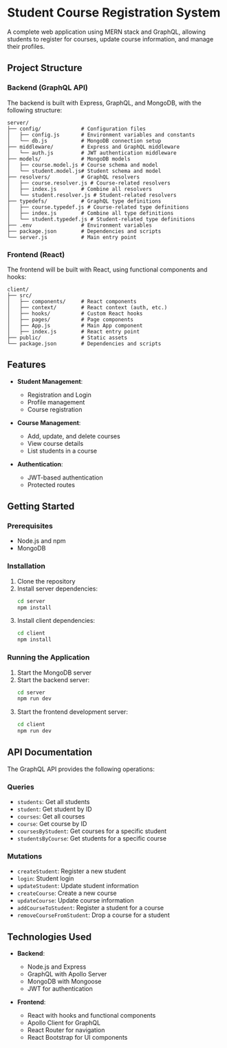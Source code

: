 # Student Course Registration System

A complete web application using MERN stack and GraphQL, allowing students to register for courses, update course information, and manage their profiles.

## Project Structure

### Backend (GraphQL API)

The backend is built with Express, GraphQL, and MongoDB, with the following structure:

```
server/
├── config/             # Configuration files
│   ├── config.js       # Environment variables and constants
│   └── db.js           # MongoDB connection setup
├── middleware/         # Express and GraphQL middleware
│   └── auth.js         # JWT authentication middleware
├── models/             # MongoDB models
│   ├── course.model.js # Course schema and model
│   └── student.model.js# Student schema and model
├── resolvers/          # GraphQL resolvers
│   ├── course.resolver.js # Course-related resolvers
│   ├── index.js        # Combine all resolvers
│   └── student.resolver.js # Student-related resolvers
├── typedefs/           # GraphQL type definitions
│   ├── course.typedef.js # Course-related type definitions
│   ├── index.js        # Combine all type definitions
│   └── student.typedef.js # Student-related type definitions
├── .env                # Environment variables
├── package.json        # Dependencies and scripts
└── server.js           # Main entry point
```

### Frontend (React)

The frontend will be built with React, using functional components and hooks:

```
client/
├── src/
│   ├── components/     # React components
│   ├── context/        # React context (auth, etc.)
│   ├── hooks/          # Custom React hooks
│   ├── pages/          # Page components
│   ├── App.js          # Main App component
│   ├── index.js        # React entry point
├── public/             # Static assets
└── package.json        # Dependencies and scripts
```

## Features

- **Student Management**:
  - Registration and Login
  - Profile management
  - Course registration

- **Course Management**:
  - Add, update, and delete courses
  - View course details
  - List students in a course

- **Authentication**:
  - JWT-based authentication
  - Protected routes

## Getting Started

### Prerequisites

- Node.js and npm
- MongoDB

### Installation

1. Clone the repository
2. Install server dependencies:
   ```bash
   cd server
   npm install
   ```
3. Install client dependencies:
   ```bash
   cd client
   npm install
   ```

### Running the Application

1. Start the MongoDB server
2. Start the backend server:
   ```bash
   cd server
   npm run dev
   ```
3. Start the frontend development server:
   ```bash
   cd client
   npm run dev
   ```

## API Documentation

The GraphQL API provides the following operations:

### Queries

- `students`: Get all students
- `student`: Get student by ID
- `courses`: Get all courses
- `course`: Get course by ID
- `coursesByStudent`: Get courses for a specific student
- `studentsByCourse`: Get students for a specific course

### Mutations

- `createStudent`: Register a new student
- `login`: Student login
- `updateStudent`: Update student information
- `createCourse`: Create a new course
- `updateCourse`: Update course information
- `addCourseToStudent`: Register a student for a course
- `removeCourseFromStudent`: Drop a course for a student

## Technologies Used

- **Backend**:
  - Node.js and Express
  - GraphQL with Apollo Server
  - MongoDB with Mongoose
  - JWT for authentication

- **Frontend**:
  - React with hooks and functional components
  - Apollo Client for GraphQL
  - React Router for navigation
  - React Bootstrap for UI components

